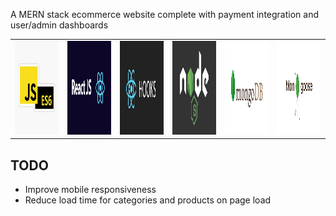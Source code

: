 A MERN stack ecommerce website complete with payment integration and user/admin dashboards


<table>
  <tr>
    <td><img src="readmeImages/JSES6.jpg" width=400 height=150></td>
    <td><img src="readmeImages/ReactJS.png" width=400 height=150></td>
    <td><img src="readmeImages/ReactHooks.png" width=400 height=150></td>
    <td><img src="readmeImages/Node.png" width=400 height=150></td>
    <td><img src="readmeImages/MongoDB.png" width=400 height=150></td>
    <td><img src="readmeImages/Mongoose.png" width=400 height=150></td>
  </tr>
 </table>


## TODO
- Improve mobile responsiveness
- Reduce load time for categories and products on page load


